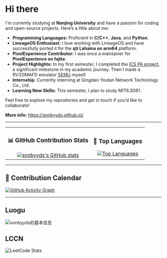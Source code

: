 # Hi there

I'm currently studying at **Nanjing University** and have a passion for coding and open-source projects. Here’s a little about me:

- **Programming Languages:** Proficient in **C/C++**, **Java**, and **Python**.
- **LineageOS Enthusiast:** I love working with LineageOS and have successfully ported it for the **qti Lahaina on arm64** platform.
- **PixelExperience Contributor:** I was once a maintainer for **PixelExperience on fajita**.
- **Project Highlights:** In my first semester, I completed the [ICS PA project](https://nju-projectn.github.io/ics-pa-gitbook/ics2024/), a significant milestone in my academic journey. Then I made a RV32IMAFD emulator [SEMU](https://github.com/snnbyyds/semu) myself.
- **Internship**: Currently interning at Qingdao Youtan Network Technology Co., Ltd.
- **Learning New Skills:** This semester, I plan to study MIT6.S081.

Feel free to explore my repositories and get in touch if you'd like to collaborate!

**More info:** https://snnbyyds.github.io/

---

<table>
  <tr>
    <td align="center">
      <h3>📊 GitHub Contribution Stats</h3>
      <a href="https://github.com/snnbyyds">
        <img src="https://github-readme-stats.vercel.app/api?username=snnbyyds&count_private=true&show_icons=true&theme=radical" alt="snnbyyds's GitHub stats" />
      </a>
    </td>
    <td align="center">
      <h3>📝 Top Languages</h3>
      <a href="https://github.com/snnbyyds">
        <img src="https://github-readme-stats.vercel.app/api/top-langs/?username=snnbyyds&count_private=true&layout=compact&theme=radical" alt="Top Languages" />
      </a>
    </td>
  </tr>
</table>

---

## 📅 Contribution Calendar

[![GitHub Activity Graph](https://github-readme-activity-graph.vercel.app/graph?username=snnbyyds&theme=react-dark)](https://github.com/snnbyyds)

---

## Luogu
![snnbyyds的基本信息](https://luogu-card.vercel.app/about?id=1560631)

## LCCN
![LeetCode Stats](https://leetcard.jacoblin.cool/snnbyyds?theme=light&font=Fuzzy%20Bubbles&site=cn)
